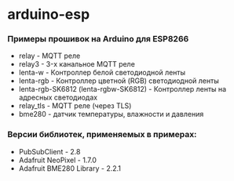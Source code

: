 # arduino-esp

### Примеры прошивок на Arduino для ESP8266
- relay - MQTT реле
- relay3 - 3-х канальное MQTT реле
- lenta-w - Контроллер белой светодиодной ленты
- lenta-rgb - Контроллер цветной (RGB) светодиодной ленты
- lenta-rgb-SK6812 (lenta-rgbw-SK6812) - Контроллер ленты на адресных светодиодах
- relay_tls - MQTT реле (через TLS)
- bme280 - датчик температуры, влажности и давления


### Версии библиотек, применяемых в примерах:
- PubSubClient - 2.8
- Adafruit NeoPixel - 1.7.0
- Adafruit BME280 Library - 2.2.1